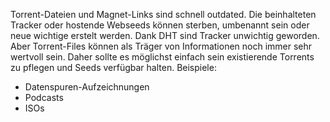 Torrent-Dateien und Magnet-Links sind schnell outdated. Die beinhalteten Tracker oder hostende Webseeds können sterben, umbenannt sein oder neue wichtige erstelt werden. Dank DHT sind Tracker unwichtig geworden. Aber Torrent-Files können als Träger von Informationen noch immer sehr wertvoll sein.
Daher sollte es möglichst einfach sein existierende Torrents zu pflegen und Seeds verfügbar halten.
Beispiele:
* Datenspuren-Aufzeichnungen
* Podcasts
* ISOs 
